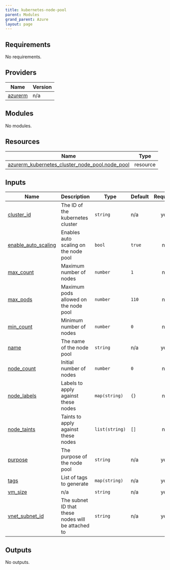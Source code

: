 ```yaml
---
title: kubernetes-node-pool
parent: Modules
grand_parent: Azure
layout: page
---
```


<!-- BEGIN_TF_DOCS -->

## Requirements

No requirements.

## Providers

| Name | Version |
|------|---------|
| <a name="provider_azurerm"></a> [azurerm](#provider\_azurerm) | n/a |

## Modules

No modules.

## Resources

| Name | Type |
|------|------|
| [azurerm_kubernetes_cluster_node_pool.node_pool](https://registry.terraform.io/providers/hashicorp/azurerm/latest/docs/resources/kubernetes_cluster_node_pool) | resource |

## Inputs

| Name | Description | Type | Default | Required |
|------|-------------|------|---------|:--------:|
| <a name="input_cluster_id"></a> [cluster\_id](#input\_cluster\_id) | The ID of the kubernetes cluster | `string` | n/a | yes |
| <a name="input_enable_auto_scaling"></a> [enable\_auto\_scaling](#input\_enable\_auto\_scaling) | Enables auto scaling on the node pool | `bool` | `true` | no |
| <a name="input_max_count"></a> [max\_count](#input\_max\_count) | Maximum number of nodes | `number` | `1` | no |
| <a name="input_max_pods"></a> [max\_pods](#input\_max\_pods) | Maximum pods allowed on the node pool | `number` | `110` | no |
| <a name="input_min_count"></a> [min\_count](#input\_min\_count) | Minimum number of nodes | `number` | `0` | no |
| <a name="input_name"></a> [name](#input\_name) | The name of the node pool | `string` | n/a | yes |
| <a name="input_node_count"></a> [node\_count](#input\_node\_count) | Initial number of nodes | `number` | `0` | no |
| <a name="input_node_labels"></a> [node\_labels](#input\_node\_labels) | Labels to apply against these nodes | `map(string)` | `{}` | no |
| <a name="input_node_taints"></a> [node\_taints](#input\_node\_taints) | Taints to apply against these nodes | `list(string)` | `[]` | no |
| <a name="input_purpose"></a> [purpose](#input\_purpose) | The purpose of the node pool | `string` | n/a | yes |
| <a name="input_tags"></a> [tags](#input\_tags) | List of tags to generate | `map(string)` | n/a | yes |
| <a name="input_vm_size"></a> [vm\_size](#input\_vm\_size) | n/a | `string` | n/a | yes |
| <a name="input_vnet_subnet_id"></a> [vnet\_subnet\_id](#input\_vnet\_subnet\_id) | The subnet ID that these nodes will be attached to | `string` | n/a | yes |

## Outputs

No outputs.

<!-- END_TF_DOCS -->